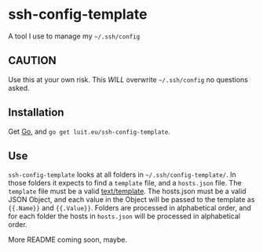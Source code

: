 # ssh-config-template

A tool I use to manage my `~/.ssh/config`

## CAUTION

Use this at your own risk. This _WILL_ overwrite `~/.ssh/config` no questions
asked.

## Installation

Get [Go], and `go get luit.eu/ssh-config-template`.

## Use

`ssh-config-template` looks at all folders in `~/.ssh/config-template/`. In
those folders it expects to find a `template` file, and a `hosts.json` file.
The `template` file must be a valid [text/template]. The hosts.json must be a
valid JSON Object, and each value in the Object will be passed to the template
as `{{.Name}}` and `{{.Value}}`. Folders are processed in alphabetical order,
and for each folder the hosts in `hosts.json` will be processed in alphabetical
order.

More README coming soon, maybe.

[Go]: https://golang.org/
[text/template]: https://golang.org/pkg/text/template/

